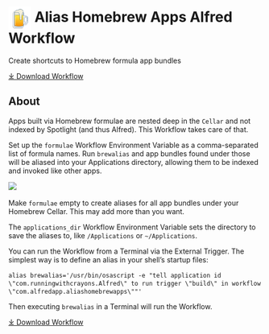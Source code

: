 # <img src='Workflow/icon.png' width='45' align='center' alt='icon'> Alias Homebrew Apps Alfred Workflow

Create shortcuts to Homebrew formula app bundles

<a href='https://github.com/alfredapp/alias-homebrew-apps-workflow/releases/latest/download/Alias.Homebrew.Apps.alfredworkflow'>⤓ Download Workflow</a>

## About

<!-- BEGIN ABOUT -->

Apps built via Homebrew formulae are nested deep in the `Cellar` and not indexed by Spotlight (and thus Alfred). This Workflow takes care of that.

Set up the `formulae` Workflow Environment Variable as a comma-separated list of formula names. Run `brewalias` and app bundles found under those will be aliased into your Applications directory, allowing them to be indexed and invoked like other apps.

![](https://user-images.githubusercontent.com/1699443/161145792-978069f8-d160-4a1e-9c85-29d09973a964.png)

Make `formulae` empty to create aliases for all app bundles under your Homebrew Cellar. This may add more than you want.

The `applications_dir` Workflow Environment Variable sets the directory to save the aliases to, like `/Applications` or `~/Applications`.

You can run the Workflow from a Terminal via the External Trigger. The simplest way is to define an alias in your shell’s startup files:

```
alias brewalias='/usr/bin/osascript -e "tell application id \"com.runningwithcrayons.Alfred\" to run trigger \"build\" in workflow \"com.alfredapp.aliashomebrewapps\""'
```

Then executing `brewalias` in a Terminal will run the Workflow.

<!-- END ABOUT -->

<a href='https://github.com/alfredapp/alias-homebrew-apps-workflow/releases/latest/download/Alias.Homebrew.Apps.alfredworkflow'>⤓ Download Workflow</a>
